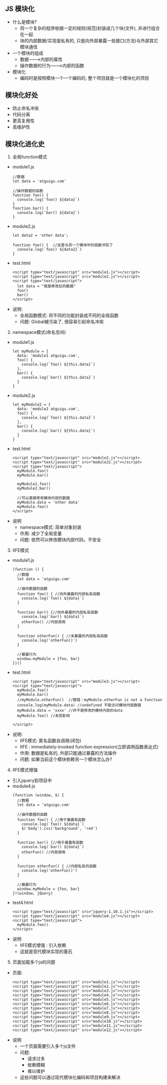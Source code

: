 ## JS 模块化
* 什么是模块?
  * 将一个复杂的程序依据一定的规则(规范)封装成几个块(文件), 并进行组合在一起
  * 块的内部数据/实现是私有的, 只是向外部暴露一些接口(方法)与外部其它模块通信
* 一个模块的组成
  * 数据--->内部的属性
  * 操作数据的行为--->内部的函数
* 模块化
  * 编码时是按照模块一个一个编码的, 整个项目就是一个模块化的项目

## 模块化好处

* 防止命名冲突
* 代码分离
* 更高复用性
* 高维护性

## 模块化进化史
1. 全局function模式
  * module1.js
    ```
    //数据
    let data = 'atguigu.com'
    
    //操作数据的函数
    function foo() {
      console.log(`foo() ${data}`)
    }
    function bar() {
      console.log(`bar() ${data}`)
    }
    ```
  * module2.js
    ```
    let data2 = 'other data';
    
    function foo() {  //这里与另一个模块中的函数冲突了
      console.log(`foo() ${data2}`)
    }
    ```
  * test.html
    ```
    <script type="text/javascript" src="module1.js"></script>
    <script type="text/javascript" src="module2.js"></script>
    <script type="text/javascript">
      let data = "我是修改后的数据"
      foo()
      bar()
    </script>
    ```
   * 说明:
      * 全局函数模式: 将不同的功能封装成不同的全局函数
      * 问题: Global被污染了, 很容易引起命名冲突
2. namespace模式(命名空间)
  * module1.js
    ```
    let myModule = {
      data: 'module1 atguigu.com',
      foo() {
        console.log(`foo() ${this.data}`)
      },
      bar() {
        console.log(`bar() ${this.data}`)
      }
    }
    ```
  * module2.js
    ```
    let myModule2 = {
      data: 'module2 atguigu.com',
      foo() {
        console.log(`foo() ${this.data}`)
      },
      bar() {
        console.log(`bar() ${this.data}`)
      }
    }
    ```
  * test.html
    ```
    <script type="text/javascript" src="module2.js"></script>
    <script type="text/javascript" src="module22.js"></script>
    <script type="text/javascript">
      myModule.foo()
      myModule.bar()
    
      myModule2.foo()
      myModule2.bar()

      //可以直接修改模块内部的数据
      myModule.data = 'other data' 
      myModule.foo()
    </script>
    ```
  * 说明
    * namespace模式: 简单对象封装
    * 作用: 减少了全局变量
    * 问题: 依然可以修改模块内部代码，不安全
3. IIFE模式
  * module1.js
    ```
    (function () {
      //数据
      let data = 'atguigu.com'
    
      //操作数据的函数
      function foo() { //向外暴露的内部私有函数
        console.log(`foo() ${data}`)
      }
    
      function bar() {//向外暴露的内部私有函数
        console.log(`bar() ${data}`)
        otherFun() //内部调用
      }
    
      function otherFun() { //未暴露的内部私有函数
        console.log('otherFun()')
      }
    
      //暴露行为
      window.myModule = {foo, bar}
    })()
    ```
  * test.html
    ```
    <script type="text/javascript" src="module3.js"></script>
    <script type="text/javascript">
      myModule.foo()
      myModule.bar()
      //myModule.otherFun()  //报错：myModule.otherFun is not a function
      console.log(myModule.data) //undefined 不能访问模块内部数据
      myModule.data = 'xxxx' //并不是修改的模块内部的data
      myModule.foo() //未受影响
    
    </script>
    ```
  * 说明:
    * IIFE模式: 匿名函数自调用(闭包)
    * IIFE : immediately-invoked function expression(立即调用函数表达式)
    * 作用: 数据是私有的, 外部只能通过暴露的方法操作
    * 问题: 如果当前这个模块依赖另一个模块怎么办?
4. IIFE模式增强
  * 引入jquery到项目中
  * module4.js
    ```
    (function (window, $) {
      //数据
      let data = 'atguigu.com'
    
      //操作数据的函数
      function foo() { //用于暴露有函数
        console.log(`foo() ${data}`)
        $('body').css('background', 'red')
      }
    
      function bar() {//用于暴露有函数
        console.log(`bar() ${data}`)
        otherFun() //内部调用
      }
    
      function otherFun() { //内部私有的函数
        console.log('otherFun()')
      }
    
      //暴露行为
      window.myModule = {foo, bar}
    })(window, jQuery)
    ```
  * test4.html
    ```
    <script type="text/javascript" src="jquery-1.10.1.js"></script>
    <script type="text/javascript" src="module4.js"></script>
    <script type="text/javascript">
      myModule.foo()
    </script>
    ```
  * 说明
    * IIFE模式增强 : 引入依赖
    * 这就是现代模块实现的基石
  
5. 页面加载多个js的问题
  * 页面:
    ```
    <script type="text/javascript" src="module1.js"></script>
    <script type="text/javascript" src="module2.js"></script>
    <script type="text/javascript" src="module3.js"></script>
    <script type="text/javascript" src="module4.js"></script>
    <script type="text/javascript" src="module5.js"></script>
    <script type="text/javascript" src="module6.js"></script>
    <script type="text/javascript" src="module7.js"></script>
    <script type="text/javascript" src="module8.js"></script>
    <script type="text/javascript" src="module9.js"></script>
    <script type="text/javascript" src="module10.js"></script>
    <script type="text/javascript" src="module11.js"></script>
    <script type="text/javascript" src="module12.js"></script>
    ```
  * 说明
    * 一个页面需要引入多个js文件
    * 问题:
        * 请求过多
        * 依赖模糊
        * 难以维护
    * 这些问题可以通过现代模块化编码和项目构建来解决